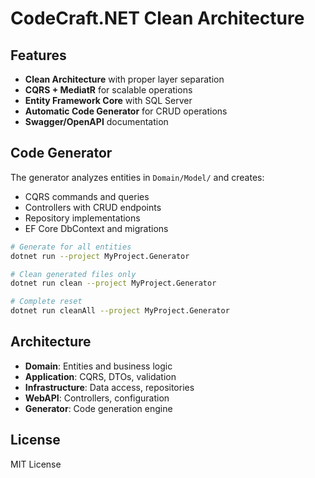 # CodeCraft.NET Clean Architecture

## Features

- **Clean Architecture** with proper layer separation
- **CQRS + MediatR** for scalable operations  
- **Entity Framework Core** with SQL Server
- **Automatic Code Generator** for CRUD operations
- **Swagger/OpenAPI** documentation

## Code Generator

The generator analyzes entities in `Domain/Model/` and creates:
- CQRS commands and queries
- Controllers with CRUD endpoints
- Repository implementations
- EF Core DbContext and migrations

```bash
# Generate for all entities
dotnet run --project MyProject.Generator

# Clean generated files only
dotnet run clean --project MyProject.Generator

# Complete reset
dotnet run cleanAll --project MyProject.Generator
```

## Architecture

- **Domain**: Entities and business logic
- **Application**: CQRS, DTOs, validation
- **Infrastructure**: Data access, repositories
- **WebAPI**: Controllers, configuration
- **Generator**: Code generation engine

## License

MIT License
